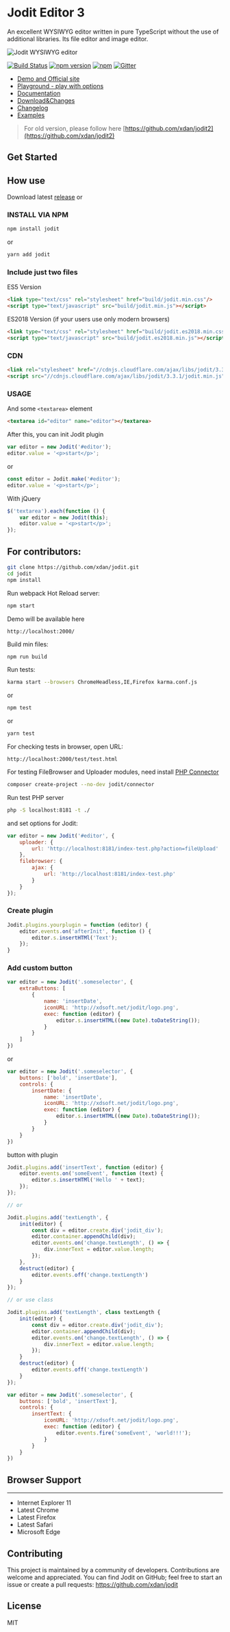 # Jodit Editor 3
An excellent WYSIWYG editor written in pure TypeScript without the use of additional libraries. Its file editor and image editor.

![Jodit WYSIWYG editor](https://raw.githubusercontent.com/xdan/jodit/master/examples/assets/logo.png)

[![Build Status](https://travis-ci.org/xdan/jodit.svg?branch=master)](https://travis-ci.org/xdan/jodit)
[![npm version](https://badge.fury.io/js/jodit.svg)](https://badge.fury.io/js/jodit)
[![npm](https://img.shields.io/npm/dm/jodit.svg)](https://www.npmjs.com/package/jodit)
[![Gitter](https://badges.gitter.im/xdan/jodit.svg)](https://gitter.im/xdan/jodit?utm_source=badge&utm_medium=badge&utm_campaign=pr-badge)

 * [Demo and Official site](https://xdsoft.net/jodit/)
 * [Playground - play with options](https://xdsoft.net/jodit/play.html)
 * [Documentation](https://xdsoft.net/jodit/doc/)
 * [Download&Changes](https://github.com/xdan/jodit/releases)
 * [Changelog](https://github.com/xdan/jodit/blob/master/CHANGELOG.MD)
 * [Examples](https://xdan.github.io/jodit/examples/)

> For old version, please follow here [https://github.com/xdan/jodit2](https://github.com/xdan/jodit2)


## Get Started
## How use
Download latest [release](https://github.com/xdan/jodit/releases/latest) or

### INSTALL VIA NPM
```bash
npm install jodit
```
or
```bash
yarn add jodit
```

### Include just two files

ES5 Version
```html
<link type="text/css" rel="stylesheet" href="build/jodit.min.css"/>
<script type="text/javascript" src="build/jodit.min.js"></script>
```

ES2018 Version (if your users use only modern browsers)
```html
<link type="text/css" rel="stylesheet" href="build/jodit.es2018.min.css"/>
<script type="text/javascript" src="build/jodit.es2018.min.js"></script>
```

### CDN
```html
<link rel="stylesheet" href="//cdnjs.cloudflare.com/ajax/libs/jodit/3.3.1/jodit.min.css"/>
<script src="//cdnjs.cloudflare.com/ajax/libs/jodit/3.3.1/jodit.min.js"></script>
```

### USAGE

And some `<textarea>` element

```html
<textarea id="editor" name="editor"></textarea>
```
After this, you can init Jodit plugin

```javascript
var editor = new Jodit('#editor');
editor.value = '<p>start</p>';
```
or

```javascript
const editor = Jodit.make('#editor');
editor.value = '<p>start</p>';
```

With jQuery
```javascript
$('textarea').each(function () {
    var editor = new Jodit(this);
    editor.value = '<p>start</p>';
});
```

## For contributors:
```bash
git clone https://github.com/xdan/jodit.git
cd jodit
npm install
```

Run webpack Hot Reload server:
```bash
npm start
```

Demo will be available here
```
http://localhost:2000/
```

Build min files:
```bash
npm run build
```

Run tests:
```bash
karma start --browsers ChromeHeadless,IE,Firefox karma.conf.js
```
or
```bash
npm test
```
or
```bash
yarn test
```

For checking tests in browser, open URL:
```
http://localhost:2000/test/test.html
```

For testing FileBrowser and Uploader modules, need install [PHP Connector](https://github.com/xdan/jodit-connectors)
```bash
composer create-project --no-dev jodit/connector
```
Run test PHP server
```bash
php -S localhost:8181 -t ./
```

and set options for Jodit:
```javascript
var editor = new Jodit('#editor', {
    uploader: {
        url: 'http://localhost:8181/index-test.php?action=fileUpload'
    },
    filebrowser: {
        ajax: {
            url: 'http://localhost:8181/index-test.php'
        }
    }
});
```

### Create plugin

```javascript
Jodit.plugins.yourplugin = function (editor) {
    editor.events.on('afterInit', function () {
        editor.s.insertHTMl('Text');
    });
}
```

### Add custom button
```javascript
var editor = new Jodit('.someselector', {
    extraButtons: [
        {
            name: 'insertDate',
            iconURL: 'http://xdsoft.net/jodit/logo.png',
            exec: function (editor) {
                editor.s.insertHTML((new Date).toDateString());
            }
        }
    ]
})
```
or

```javascript
var editor = new Jodit('.someselector', {
	buttons: ['bold', 'insertDate'],
    controls: {
        insertDate: {
            name: 'insertDate',
            iconURL: 'http://xdsoft.net/jodit/logo.png',
            exec: function (editor) {
                editor.s.insertHTML((new Date).toDateString());
            }
        }
    }
})
```

button with plugin

```javascript
Jodit.plugins.add('insertText', function (editor) {
    editor.events.on('someEvent', function (text) {
        editor.s.insertHTMl('Hello ' + text);
    });
});

// or

Jodit.plugins.add('textLength', {
	init(editor) {
		const div = editor.create.div('jodit_div');
		editor.container.appendChild(div);
		editor.events.on('change.textLength', () => {
			div.innerText = editor.value.length;
		});
	},
	destruct(editor) {
		editor.events.off('change.textLength')
	}
});

// or use class

Jodit.plugins.add('textLength', class textLength {
	init(editor) {
		const div = editor.create.div('jodit_div');
		editor.container.appendChild(div);
		editor.events.on('change.textLength', () => {
			div.innerText = editor.value.length;
		});
	}
	destruct(editor) {
		editor.events.off('change.textLength')
	}
});

var editor = new Jodit('.someselector', {
	buttons: ['bold', 'insertText'],
    controls: {
        insertText: {
            iconURL: 'http://xdsoft.net/jodit/logo.png',
            exec: function (editor) {
                editor.events.fire('someEvent', 'world!!!');
            }
        }
    }
})
```

## Browser Support
______________________
* Internet Explorer 11
* Latest Chrome
* Latest Firefox
* Latest Safari
* Microsoft Edge


## Contributing

This project is maintained by a community of developers. Contributions are welcome and appreciated. You can find Jodit on GitHub; feel free to start an issue or create a pull requests:
https://github.com/xdan/jodit

## License

MIT


